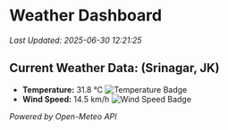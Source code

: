 
# Weather Dashboard

_Last Updated: 2025-06-30 12:21:25_

## Current Weather Data: (Srinagar, JK)
- **Temperature:** 31.8 °C ![Temperature Badge](https://img.shields.io/badge/Temperature-High%20Temp-orange)
- **Wind Speed:** 14.5 km/h ![Wind Speed Badge](https://img.shields.io/badge/Wind%20Speed-Light%20Wind-blue)

*Powered by Open-Meteo API*
